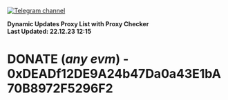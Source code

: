 [![Telegram channel](https://img.shields.io/endpoint?url=https://runkit.io/damiankrawczyk/telegram-badge/branches/master?url=https://t.me/n4z4v0d)](https://t.me/n4z4v0d) 

**Dynamic Updates Proxy List with Proxy Checker**  
**Last Updated: 22.12.23 12:15**

# DONATE (_any evm_) - 0xDEADf12DE9A24b47Da0a43E1bA70B8972F5296F2
